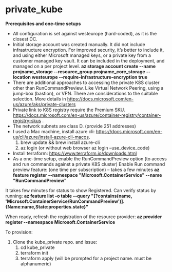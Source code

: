 # private_kube

**Prerequisites and one-time setups**
* All configuration is set against westeurope (hard-coded), as it is the closest DC. 
* Initial storage account was created manually. It did not include infrastructure encryption. For improved security, it’s better to include it, and using either Microsoft managed keys, or a private key from a customer managed key vault. It can be included in the deployment, and managed on a per project level.
**az storage account create --name projname_storage --resource_group projname_core_storage --location westeurope --require-infrastructure-encryption true**
* There are additional approaches to accessing the private K8S cluster other than RunCommandPreview. Like Virtual Network Peering, using a jump-box (bastion), or VPN. There are considerations to the suitable selection. More details in https://docs.microsoft.com/en-us/azure/aks/private-clusters 
* Private link to K8S registry require the Premium SKU. https://docs.microsoft.com/en-us/azure/container-registry/container-registry-skus . 
* The network subnets are class D. (provide 251 addresses)
* I used a Mac machine, install azure cli: https://docs.microsoft.com/en-us/cli/azure/install-azure-cli-macos.
   1. brew update && brew install azure-cli
   1. az login (or without web browser az login –use_device_code)
* Install terraform: https://www.terraform.io/downloads.html 
* As a one-time setup, enable the RunCommandPreview option (to access and run commands against a private K8S cluster)
Enable Run command preview feature: (one time per subscription) – takes a few minutes
**az feature register --namespace "Microsoft.ContainerService" --name "RunCommandPreview"**

It takes few minutes for status to show Registered. Can verify status by running:
**az feature list -o table --query "[?contains(name, 'Microsoft.ContainerService/RunCommandPreview')].{Name:name,State:properties.state}"**
 
When ready, refresh the registration of the resource provider:
**az provider register --namespace Microsoft.ContainerService**

To provision:
1. Clone the kube_private repo. and issue:
   1. cd kube_private
   1. terraform init
   1. terraform apply
(will be prompted for a project name. must be alphanumeric)

